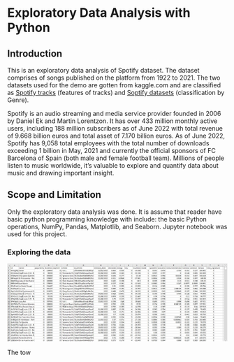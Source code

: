 # Exploratory Data Analysis with Python

## Introduction
This is an exploratory data analysis of Spotify dataset. The dataset comprises of songs published on the platform from 1922 to 2021. The two datasets used for the demo are gotten from kaggle.com and are classified as [Spotify tracks](https://www.kaggle.com/datasets/zaheenhamidani/ultimate-spotify-tracks-db) (features of tracks) and [Soptify datasets](https://www.kaggle.com/datasets/lehaknarnauli/spotify-datasets) (classification by Genre).

Spotify is an audio streaming and media service provider founded in 2006 by Daniel Ek and Martin Lorentzon. It has over 433 million monthly active users, including 188 million subscribers as of June 2022 with total revenue of 9.668 billion euros and total asset of 7.170 billion euros. As of June 2022, Spotify has 9,058 total employees with the total number of downloads exceeding 1 billion in May, 2021 and currently the official sponsors of FC Barcelona of Spain (both male and female football team). Millions of people listen to music worldwide, it’s valuable to explore and quantify data about music and drawing important insight.

## Scope and Limitation

Only the exploratory data analysis was done. It is assume that reader have basic python programming knowledge with include: the basic Python operations, NumPy, Pandas, Matplotlib, and Seaborn. Jupyter notebook was used for this project.

### Exploring the data

![](Spotify_dataset.JPG)

The tow
